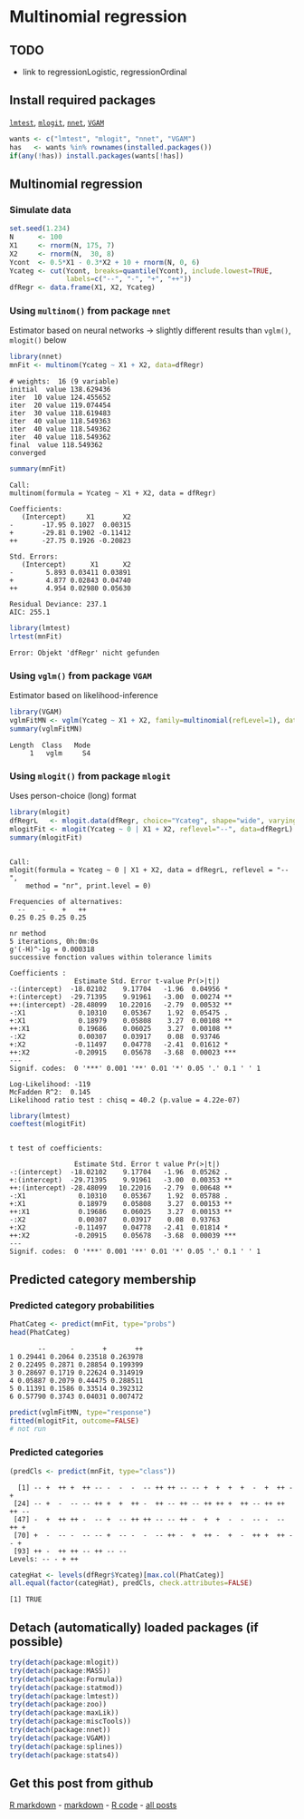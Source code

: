 Multinomial regression
=========================

TODO
-------------------------

 - link to regressionLogistic, regressionOrdinal

Install required packages
-------------------------

[`lmtest`](http://cran.r-project.org/package=lmtest), [`mlogit`](http://cran.r-project.org/package=mlogit), [`nnet`](http://cran.r-project.org/package=nnet), [`VGAM`](http://cran.r-project.org/package=VGAM)


```r
wants <- c("lmtest", "mlogit", "nnet", "VGAM")
has   <- wants %in% rownames(installed.packages())
if(any(!has)) install.packages(wants[!has])
```


Multinomial regression
----------------------

### Simulate data
    

```r
set.seed(1.234)
N      <- 100
X1     <- rnorm(N, 175, 7)
X2     <- rnorm(N,  30, 8)
Ycont  <- 0.5*X1 - 0.3*X2 + 10 + rnorm(N, 0, 6)
Ycateg <- cut(Ycont, breaks=quantile(Ycont), include.lowest=TRUE,
              labels=c("--", "-", "+", "++"))
dfRegr <- data.frame(X1, X2, Ycateg)
```


### Using `multinom()` from package `nnet`

Estimator based on neural networks
-> slightly different results than `vglm()`, `mlogit()` below


```r
library(nnet)
mnFit <- multinom(Ycateg ~ X1 + X2, data=dfRegr)
```

```
# weights:  16 (9 variable)
initial  value 138.629436 
iter  10 value 124.455652
iter  20 value 119.074454
iter  30 value 118.619483
iter  40 value 118.549363
iter  40 value 118.549362
iter  40 value 118.549362
final  value 118.549362 
converged
```

```r
summary(mnFit)
```

```
Call:
multinom(formula = Ycateg ~ X1 + X2, data = dfRegr)

Coefficients:
   (Intercept)     X1       X2
-       -17.95 0.1027  0.00315
+       -29.81 0.1902 -0.11412
++      -27.75 0.1926 -0.20823

Std. Errors:
   (Intercept)      X1      X2
-        5.893 0.03411 0.03891
+        4.877 0.02843 0.04740
++       4.954 0.02980 0.05630

Residual Deviance: 237.1 
AIC: 255.1 
```



```r
library(lmtest)
lrtest(mnFit)
```

```
Error: Objekt 'dfRegr' nicht gefunden
```


### Using `vglm()` from package `VGAM`

Estimator based on likelihood-inference


```r
library(VGAM)
vglmFitMN <- vglm(Ycateg ~ X1 + X2, family=multinomial(refLevel=1), data=dfRegr)
summary(vglmFitMN)
```

```
Length  Class   Mode 
     1   vglm     S4 
```


### Using `mlogit()` from package `mlogit`

Uses person-choice (long) format


```r
library(mlogit)
dfRegrL   <- mlogit.data(dfRegr, choice="Ycateg", shape="wide", varying=NULL)
mlogitFit <- mlogit(Ycateg ~ 0 | X1 + X2, reflevel="--", data=dfRegrL)
summary(mlogitFit)
```

```

Call:
mlogit(formula = Ycateg ~ 0 | X1 + X2, data = dfRegrL, reflevel = "--", 
    method = "nr", print.level = 0)

Frequencies of alternatives:
  --    -    +   ++ 
0.25 0.25 0.25 0.25 

nr method
5 iterations, 0h:0m:0s 
g'(-H)^-1g = 0.000318 
successive fonction values within tolerance limits 

Coefficients :
                Estimate Std. Error t-value Pr(>|t|)    
-:(intercept)  -18.02102    9.17704   -1.96  0.04956 *  
+:(intercept)  -29.71395    9.91961   -3.00  0.00274 ** 
++:(intercept) -28.48099   10.22016   -2.79  0.00532 ** 
-:X1             0.10310    0.05367    1.92  0.05475 .  
+:X1             0.18979    0.05808    3.27  0.00108 ** 
++:X1            0.19686    0.06025    3.27  0.00108 ** 
-:X2             0.00307    0.03917    0.08  0.93746    
+:X2            -0.11497    0.04778   -2.41  0.01612 *  
++:X2           -0.20915    0.05678   -3.68  0.00023 ***
---
Signif. codes:  0 '***' 0.001 '**' 0.01 '*' 0.05 '.' 0.1 ' ' 1 

Log-Likelihood: -119
McFadden R^2:  0.145 
Likelihood ratio test : chisq = 40.2 (p.value = 4.22e-07)
```



```r
library(lmtest)
coeftest(mlogitFit)
```

```

t test of coefficients:

                Estimate Std. Error t value Pr(>|t|)    
-:(intercept)  -18.02102    9.17704   -1.96  0.05262 .  
+:(intercept)  -29.71395    9.91961   -3.00  0.00353 ** 
++:(intercept) -28.48099   10.22016   -2.79  0.00648 ** 
-:X1             0.10310    0.05367    1.92  0.05788 .  
+:X1             0.18979    0.05808    3.27  0.00153 ** 
++:X1            0.19686    0.06025    3.27  0.00153 ** 
-:X2             0.00307    0.03917    0.08  0.93763    
+:X2            -0.11497    0.04778   -2.41  0.01814 *  
++:X2           -0.20915    0.05678   -3.68  0.00039 ***
---
Signif. codes:  0 '***' 0.001 '**' 0.01 '*' 0.05 '.' 0.1 ' ' 1 

```


Predicted category membership
-------------------------

### Predicted category probabilities


```r
PhatCateg <- predict(mnFit, type="probs")
head(PhatCateg)
```

```
       --      -       +       ++
1 0.29441 0.2064 0.23518 0.263978
2 0.22495 0.2871 0.28854 0.199399
3 0.28697 0.1719 0.22624 0.314919
4 0.05887 0.2079 0.44475 0.288511
5 0.11391 0.1586 0.33514 0.392312
6 0.57790 0.3743 0.04031 0.007472
```



```r
predict(vglmFitMN, type="response")
fitted(mlogitFit, outcome=FALSE)
# not run
```


### Predicted categories


```r
(predCls <- predict(mnFit, type="class"))
```

```
  [1] -- +  ++ +  ++ -- -  -  -  -- ++ ++ -- -- +  +  +  +  -  +  ++ -  + 
 [24] -- +  -  -- -- ++ +  +  ++ -  ++ -- ++ -- ++ ++ +  ++ -- ++ ++ ++ --
 [47] -  +  ++ ++ -  -- +  -- ++ ++ -- -- ++ -  +  +  -  -  -- -  -- ++ + 
 [70] +  -  -- -  -- -- +  -- -  -  -- ++ -  +  ++ -  +  -  ++ +  ++ -- + 
 [93] ++ -  ++ ++ -- ++ -- --
Levels: -- - + ++
```



```r
categHat <- levels(dfRegr$Ycateg)[max.col(PhatCateg)]
all.equal(factor(categHat), predCls, check.attributes=FALSE)
```

```
[1] TRUE
```


Detach (automatically) loaded packages (if possible)
-------------------------


```r
try(detach(package:mlogit))
try(detach(package:MASS))
try(detach(package:Formula))
try(detach(package:statmod))
try(detach(package:lmtest))
try(detach(package:zoo))
try(detach(package:maxLik))
try(detach(package:miscTools))
try(detach(package:nnet))
try(detach(package:VGAM))
try(detach(package:splines))
try(detach(package:stats4))
```


Get this post from github
----------------------------------------------

[R markdown](https://github.com/dwoll/RExRepos/raw/master/Rmd/regressionMultinom.Rmd) - [markdown](https://github.com/dwoll/RExRepos/raw/master/md/regressionMultinom.md) - [R code](https://github.com/dwoll/RExRepos/raw/master/R/regressionMultinom.R) - [all posts](https://github.com/dwoll/RExRepos)
